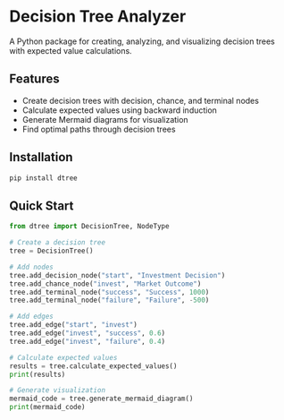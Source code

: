 # Decision Tree Analyzer

A Python package for creating, analyzing, and visualizing decision trees with expected value calculations.

## Features

- Create decision trees with decision, chance, and terminal nodes
- Calculate expected values using backward induction
- Generate Mermaid diagrams for visualization
- Find optimal paths through decision trees

## Installation

```bash
pip install dtree
```

## Quick Start
```python
from dtree import DecisionTree, NodeType

# Create a decision tree
tree = DecisionTree()

# Add nodes
tree.add_decision_node("start", "Investment Decision")
tree.add_chance_node("invest", "Market Outcome")
tree.add_terminal_node("success", "Success", 1000)
tree.add_terminal_node("failure", "Failure", -500)

# Add edges
tree.add_edge("start", "invest")
tree.add_edge("invest", "success", 0.6)
tree.add_edge("invest", "failure", 0.4)

# Calculate expected values
results = tree.calculate_expected_values()
print(results)

# Generate visualization
mermaid_code = tree.generate_mermaid_diagram()
print(mermaid_code)
```